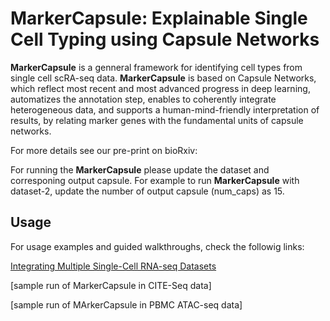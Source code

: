 # MarkerCapsule: Explainable Single Cell Typing using Capsule Networks

**MarkerCapsule** is a genneral framework for identifying cell types from single cell scRA-seq data. **MarkerCapsule** is based on Capsule Networks, which reflect most recent and most advanced progress in deep learning, automatizes the annotation step, enables to coherently integrate heterogeneous data, and supports a human-mind-friendly interpretation of results, by relating marker genes with the fundamental units of capsule networks.

For more details see our pre-print on bioRxiv:



For running the **MarkerCapsule** please update the dataset and corresponing output capsule. For example to run **MarkerCapsule** with dataset-2, update the number of output capsule (num_caps) as 15. 

## Usage 

For usage examples and guided walkthroughs, check the followig links:

[Integrating Multiple Single-Cell RNA-seq Datasets](https://sumantaray.github.io/Integration-using-AutoEncoder/)

[sample run of MarkerCapsule in CITE-Seq data]

[sample run of MArkerCapsule in PBMC ATAC-seq data]

